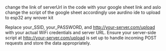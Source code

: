 change the link of serverUrl  in the code with your google sheet link 
and aslo change the script of the google sheet accordingly 
use aurdino ide to upload to esp32 any wrover kit 




Replace your_SSID, your_PASSWORD, and http://your-server.com/upload with your actual WiFi credentials and server URL.
Ensure your server-side script at http://your-server.com/upload is set up to handle incoming POST requests and store the data appropriately.
